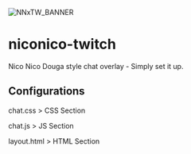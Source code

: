 ![NNxTW_BANNER](https://i.ibb.co/Zzh9NyT/Twitchxniconico.png)

# niconico-twitch
Nico Nico Douga style chat overlay - Simply set it up.

## Configurations

chat.css > CSS Section

chat.js > JS Section

layout.html > HTML Section
